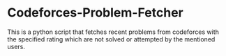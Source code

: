 # Codeforces-Problem-Fetcher
This is a python script that fetches recent problems from codeforces with the specified rating which are not solved or attempted by the mentioned users.
